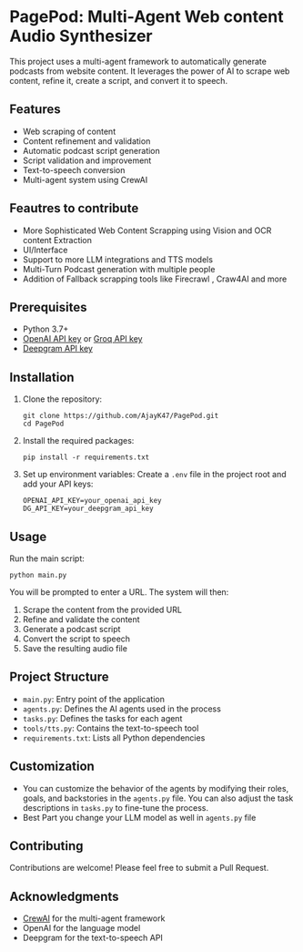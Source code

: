 # PagePod: Multi-Agent Web content Audio Synthesizer

This project uses a multi-agent framework to automatically generate podcasts from website content. It leverages the power of AI to scrape web content, refine it, create a script, and convert it to speech.

## Features

- Web scraping of content
- Content refinement and validation
- Automatic podcast script generation
- Script validation and improvement
- Text-to-speech conversion
- Multi-agent system using CrewAI

## Feautres to contribute

- More Sophisticated Web Content Scrapping using Vision and OCR content Extraction
- UI/Interface
- Support to more LLM integrations and TTS models
- Multi-Turn Podcast generation with multiple people
- Addition of Fallback scrapping tools like Firecrawl , Craw4AI and more

## Prerequisites

- Python 3.7+
- [OpenAI API key](https://platform.openai.com/) or [Groq API key](https://console.groq.com/keys)
- [Deepgram API key](https://deepgram.com/product/text-to-speech)

## Installation

1. Clone the repository:
   ```
   git clone https://github.com/AjayK47/PagePod.git
   cd PagePod
   ```

2. Install the required packages:
   ```
   pip install -r requirements.txt
   ```

3. Set up environment variables:
   Create a `.env` file in the project root and add your API keys:
   ```
   OPENAI_API_KEY=your_openai_api_key
   DG_API_KEY=your_deepgram_api_key
   ```

## Usage

Run the main script:

```
python main.py
```

You will be prompted to enter a URL. The system will then:
1. Scrape the content from the provided URL
2. Refine and validate the content
3. Generate a podcast script
4. Convert the script to speech
5. Save the resulting audio file

## Project Structure

- `main.py`: Entry point of the application
- `agents.py`: Defines the AI agents used in the process
- `tasks.py`: Defines the tasks for each agent
- `tools/tts.py`: Contains the text-to-speech tool
- `requirements.txt`: Lists all Python dependencies

## Customization

- You can customize the behavior of the agents by modifying their roles, goals, and backstories in the `agents.py` file. You can also adjust the task descriptions in `tasks.py` to fine-tune the process.
- Best Part you change your LLM model as well in `agents.py` file

## Contributing

Contributions are welcome! Please feel free to submit a Pull Request.

## Acknowledgments

- [CrewAI](https://github.com/joaomdmoura/crewAI) for the multi-agent framework
- OpenAI for the language model
- Deepgram for the text-to-speech API

